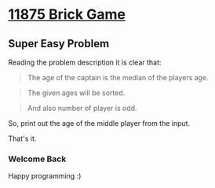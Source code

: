 # [11875 Brick Game](https://uva.onlinejudge.org/index.php?option=com_onlinejudge&Itemid=8&page=show_problem&problem=2986)

## Super Easy Problem

Reading the problem description it is clear that:
> The age of the captain is the median of the players age.

> The given ages will be sorted.

> And also number of player is odd.

So, print out the age of the middle player from the input.

That's it.

### Welcome Back ###

Happy programming :)
